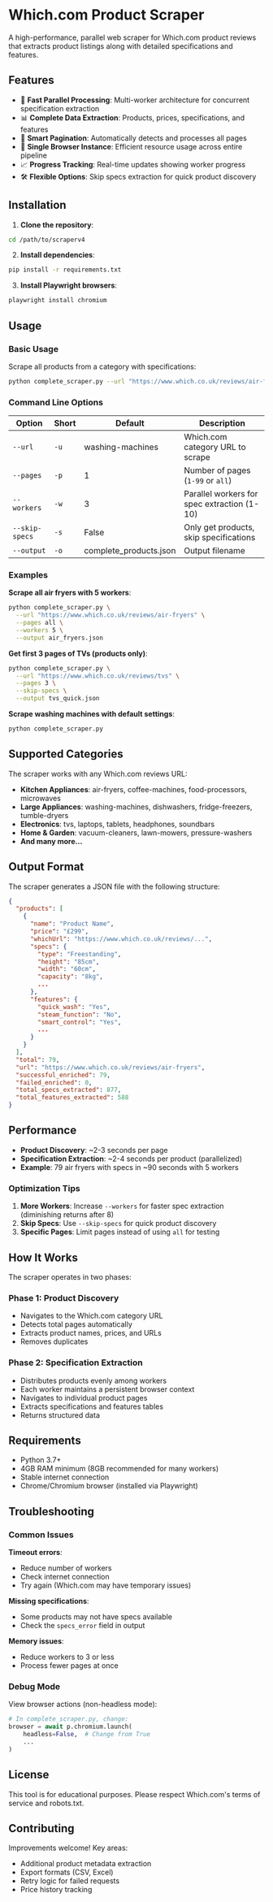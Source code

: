 # Which.com Product Scraper

A high-performance, parallel web scraper for Which.com product reviews that extracts product listings along with detailed specifications and features.

## Features

- 🚀 **Fast Parallel Processing**: Multi-worker architecture for concurrent specification extraction
- 📊 **Complete Data Extraction**: Products, prices, specifications, and features
- 🎯 **Smart Pagination**: Automatically detects and processes all pages
- 🔄 **Single Browser Instance**: Efficient resource usage across entire pipeline
- 📈 **Progress Tracking**: Real-time updates showing worker progress
- 🛠️ **Flexible Options**: Skip specs extraction for quick product discovery

## Installation

1. **Clone the repository**:
```bash
cd /path/to/scraperv4
```

2. **Install dependencies**:
```bash
pip install -r requirements.txt
```

3. **Install Playwright browsers**:
```bash
playwright install chromium
```

## Usage

### Basic Usage

Scrape all products from a category with specifications:
```bash
python complete_scraper.py --url "https://www.which.co.uk/reviews/air-fryers" --pages all
```

### Command Line Options

| Option | Short | Default | Description |
|--------|-------|---------|-------------|
| `--url` | `-u` | washing-machines | Which.com category URL to scrape |
| `--pages` | `-p` | 1 | Number of pages (`1-99` or `all`) |
| `--workers` | `-w` | 3 | Parallel workers for spec extraction (1-10) |
| `--skip-specs` | `-s` | False | Only get products, skip specifications |
| `--output` | `-o` | complete_products.json | Output filename |

### Examples

**Scrape all air fryers with 5 workers**:
```bash
python complete_scraper.py \
  --url "https://www.which.co.uk/reviews/air-fryers" \
  --pages all \
  --workers 5 \
  --output air_fryers.json
```

**Get first 3 pages of TVs (products only)**:
```bash
python complete_scraper.py \
  --url "https://www.which.co.uk/reviews/tvs" \
  --pages 3 \
  --skip-specs \
  --output tvs_quick.json
```

**Scrape washing machines with default settings**:
```bash
python complete_scraper.py
```

## Supported Categories

The scraper works with any Which.com reviews URL:

- **Kitchen Appliances**: air-fryers, coffee-machines, food-processors, microwaves
- **Large Appliances**: washing-machines, dishwashers, fridge-freezers, tumble-dryers
- **Electronics**: tvs, laptops, tablets, headphones, soundbars
- **Home & Garden**: vacuum-cleaners, lawn-mowers, pressure-washers
- **And many more...**

## Output Format

The scraper generates a JSON file with the following structure:

```json
{
  "products": [
    {
      "name": "Product Name",
      "price": "£299",
      "whichUrl": "https://www.which.co.uk/reviews/...",
      "specs": {
        "type": "Freestanding",
        "height": "85cm",
        "width": "60cm",
        "capacity": "8kg",
        ...
      },
      "features": {
        "quick_wash": "Yes",
        "steam_function": "No",
        "smart_control": "Yes",
        ...
      }
    }
  ],
  "total": 79,
  "url": "https://www.which.co.uk/reviews/air-fryers",
  "successful_enriched": 79,
  "failed_enriched": 0,
  "total_specs_extracted": 877,
  "total_features_extracted": 588
}
```

## Performance

- **Product Discovery**: ~2-3 seconds per page
- **Specification Extraction**: ~2-4 seconds per product (parallelized)
- **Example**: 79 air fryers with specs in ~90 seconds with 5 workers

### Optimization Tips

1. **More Workers**: Increase `--workers` for faster spec extraction (diminishing returns after 8)
2. **Skip Specs**: Use `--skip-specs` for quick product discovery
3. **Specific Pages**: Limit pages instead of using `all` for testing

## How It Works

The scraper operates in two phases:

### Phase 1: Product Discovery
- Navigates to the Which.com category URL
- Detects total pages automatically
- Extracts product names, prices, and URLs
- Removes duplicates

### Phase 2: Specification Extraction
- Distributes products evenly among workers
- Each worker maintains a persistent browser context
- Navigates to individual product pages
- Extracts specifications and features tables
- Returns structured data

## Requirements

- Python 3.7+
- 4GB RAM minimum (8GB recommended for many workers)
- Stable internet connection
- Chrome/Chromium browser (installed via Playwright)

## Troubleshooting

### Common Issues

**Timeout errors**:
- Reduce number of workers
- Check internet connection
- Try again (Which.com may have temporary issues)

**Missing specifications**:
- Some products may not have specs available
- Check the `specs_error` field in output

**Memory issues**:
- Reduce workers to 3 or less
- Process fewer pages at once

### Debug Mode

View browser actions (non-headless mode):
```python
# In complete_scraper.py, change:
browser = await p.chromium.launch(
    headless=False,  # Change from True
    ...
)
```

## License

This tool is for educational purposes. Please respect Which.com's terms of service and robots.txt.

## Contributing

Improvements welcome! Key areas:
- Additional product metadata extraction
- Export formats (CSV, Excel)
- Retry logic for failed requests
- Price history tracking